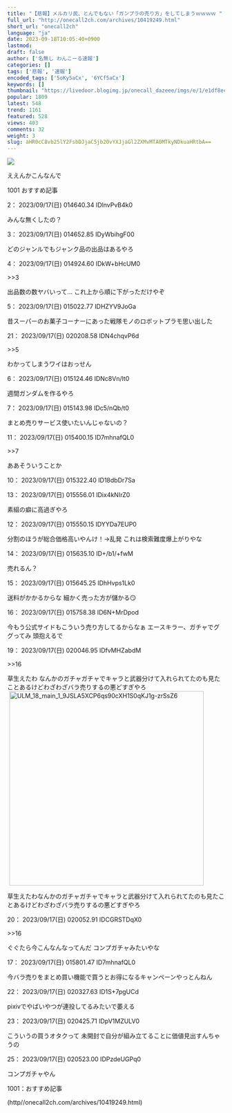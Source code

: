 ```yaml
---
title: "【悲報】メルカリ民、とんでもない「ガンプラの売り方」をしてしまうｗｗｗｗ "
full_url: "http://onecall2ch.com/archives/10419249.html"
short_url: "onecall2ch"
language: "ja"
date: 2023-09-18T10:05:40+0900
lastmod: 
draft: false
author: ['名無し わんこーる速報']
categories: []
tags: ['悲報', '速報']
encoded_tags: ['5oKy5aCx', '6YCf5aCx']
keywords: []
thumbnail: "https://livedoor.blogimg.jp/onecall_dazeee/imgs/e/1/e1df8ec3-s.jpg"
popular: 1809
latest: 548
trend: 1161
featured: 528
views: 403
comments: 32
weight: 3
slug: aHR0cC8vb25lY2FsbDJjaC5jb20vYXJjaGl2ZXMvMTA0MTkyNDkuaHRtbA==
---
```


![](https://livedoor.blogimg.jp/onecall_dazeee/imgs/e/1/e1df8ec3-s.jpg)

<div><p>ええんかこんなんで</p> <p class='name2'> 1001 おすすめ記事</p> <p class='name2'>2： 2023/09/17(日) 014640.34 IDlnvPvB4k0</p><p class='onecall'> みんな無くしたの？ </p> <p class='name2'>3： 2023/09/17(日) 014652.85 IDyWbihgF00</p><p class='onecall'> どのジャンルでもジャンク品の出品はあるやろ </p> <p class='name2'>4： 2023/09/17(日) 014924.60 IDkW+bHcUM0</p><p class='onecall'> <p class='anchor'>>>3</p> 出品数の数ヤバいって… これ上から順に下がっただけやぞ </p> <p class='name2'>5： 2023/09/17(日) 015022.77 IDHZYV9JoGa</p><p class='onecall'> 昔スーパーのお菓子コーナーにあった戦隊モノのロボットプラモ思い出した </p> <p class='name2'>21： 2023/09/17(日) 020208.58 IDN4chqvP6d</p><p class='onecall'> <p class='anchor'>>>5</p> わかってしまうワイはおっせん </p> <p class='name2'>6： 2023/09/17(日) 015124.46 IDNc8Vn/lt0</p><p class='onecall'> 週間ガンダムを作るやろ </p> <p class='name2'>7： 2023/09/17(日) 015143.98 IDc5/nQb/t0</p><p class='onecall'> まとめ売りサービス使いたいんじゃないの？ </p> <p class='name2'>11： 2023/09/17(日) 015400.15 ID7mhnafQL0</p><p class='onecall'> <p class='anchor'>>>7</p> ああそういうことか </p> <p class='name2'>10： 2023/09/17(日) 015322.40 ID18dbDr7Sa</p><p class='name2'>13： 2023/09/17(日) 015556.01 IDix4kNIrZ0</p><p class='onecall'> 素組の癖に高過ぎやろ </p> <p class='name2'>12： 2023/09/17(日) 015550.15 IDYYDa7EUP0</p><p class='onecall'> 分割のほうが総合価格高いやんけ！→乱発 これは検索難度爆上がりやな </p> <p class='name2'>14： 2023/09/17(日) 015635.10 ID+/b1/+fwM</p><p class='onecall'> 売れるん？ </p> <p class='name2'>15： 2023/09/17(日) 015645.25 IDhHvps1Lk0</p><p class='onecall'> 送料がかかるからな 細かく売った方が儲かる😏 </p> <p class='name2'>16： 2023/09/17(日) 015758.38 ID6N+MrDpod</p><p class='onecall'> 今もう公式サイドもこういう売り方してるからなぁ エースキラー、ガチャでググってみ 頭抱えるで </p> <p class='name2'>19： 2023/09/17(日) 020046.95 IDfvMHZabdM</p><p class='anchor'>>>16</p> 草生えたわ なんかのガチャガチャでキャラと武器分けて入れられてたのも見たことあるけどわざわざバラ売りするの悪どすぎやろ <a target='_blank' title='ULM_18_main_1_9JSLA5XCP6qs90cXH1S0qKJ1g-zrSsZ6' href='https//livedoor.blogimg.jp/onecall_dazeee/imgs/d/e/dea725ed.jpg'><img class='pict' hspace='5' alt='ULM_18_main_1_9JSLA5XCP6qs90cXH1S0qKJ1g-zrSsZ6' border='0' height='450' width='450' src='https//livedoor.blogimg.jp/onecall_dazeee/imgs/d/e/dea725ed-s.jpg'></a><p>草生えたわなんかのガチャガチャでキャラと武器分けて入れられてたのも見たことあるけどわざわざバラ売りするの悪どすぎやろ</p> <p class='name2'>20： 2023/09/17(日) 020052.91 IDCGRSTDqX0</p><p class='onecall'> <p class='anchor'>>>16</p> ぐぐたら今こんなんなってんだ コンプガチャみたいやな </p> <p class='name2'>17： 2023/09/17(日) 015801.47 ID7mhnafQL0</p><p class='onecall'> 今バラ売りをまとめ買い機能で買うとお得になるキャンペーンやっとんねん </p> <p class='name2'>22： 2023/09/17(日) 020327.63 ID1S+7pgUCd</p><p class='onecall'> pixivでやばいやつが連投してるみたいで萎える </p> <p class='name2'>23： 2023/09/17(日) 020425.71 IDpV1MZULV0</p><p class='onecall'> こういうの買うオタクって 未開封で自分が組み立てることに価値見出すんちゃうの </p> <p class='name2'>25： 2023/09/17(日) 020523.00 IDPzdeUGPq0</p><p class='onecall'> コンプガチャやん </p> <p class='name2'>1001：おすすめ記事</p> </div>

(http//onecall2ch.com/archives/10419249.html)

